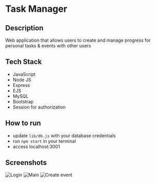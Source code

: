 # Task Manager

## Description

Web application that allows users to create and manage progress for personal tasks & events with other users

## Tech Stack

- JavaScript
- Node JS
- Express
- EJS
- MySQL
- Bootstrap
- Session for authorization

## How to run

- update `lib/db.js` with your database credentials
- run `npm start` in your terminal
- access localhost:3001

## Screenshots

![Login](https://user-images.githubusercontent.com/24954872/158060589-1b143970-ad95-4ade-88e7-a0480f15674a.png)
![Main](https://user-images.githubusercontent.com/24954872/158060534-1e4bfac3-d01c-4020-8969-991023468f96.png)
![Create event](https://user-images.githubusercontent.com/24954872/158060572-4e251c0a-995a-4c41-b060-889c8362277d.png)

